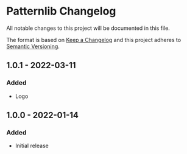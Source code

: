 # Patternlib Changelog

All notable changes to this project will be documented in this file.

The format is based on [Keep a Changelog](http://keepachangelog.com/) and this project adheres to [Semantic Versioning](http://semver.org/).

## 1.0.1 - 2022-03-11
### Added
- Logo

## 1.0.0 - 2022-01-14
### Added
- Initial release
